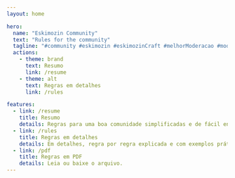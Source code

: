 ```yaml
---
layout: home

hero:
  name: "Eskimozin Community"
  text: "Rules for the community"
  tagline: "#community #eskimozin #eskimozinCraft #melhorModeracao #mods"
  actions:
    - theme: brand
      text: Resumo
      link: /resume
    - theme: alt
      text: Regras em detalhes
      link: /rules

features:
  - link: /resume
    title: Resumo
    details: Regras para uma boa comunidade simplificadas e de fácil entendimento.
  - link: /rules
    title: Regras em detalhes
    details: Em detalhes, regra por regra explicada e com exemplos práticos do que deve ser evitado.
  - link: /pdf
    title: Regras em PDF
    details: Leia ou baixe o arquivo.
---
```


